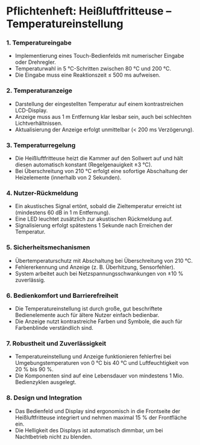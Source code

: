 # Pflichtenheft: Heißluftfritteuse – Temperatureinstellung

### 1. Temperatureingabe  
- Implementierung eines Touch-Bedienfelds mit numerischer Eingabe oder Drehregler.  
- Temperaturwahl in 5 °C-Schritten zwischen 80 °C und 200 °C.  
- Die Eingabe muss eine Reaktionszeit ≤ 500 ms aufweisen.  

### 2. Temperaturanzeige  
- Darstellung der eingestellten Temperatur auf einem kontrastreichen LCD-Display.  
- Anzeige muss aus 1 m Entfernung klar lesbar sein, auch bei schlechten Lichtverhältnissen.  
- Aktualisierung der Anzeige erfolgt unmittelbar (< 200 ms Verzögerung).  

### 3. Temperaturregelung  
- Die Heißluftfritteuse heizt die Kammer auf den Sollwert auf und hält diesen automatisch konstant (Regelgenauigkeit ±3 °C).  
- Bei Überschreitung von 210 °C erfolgt eine sofortige Abschaltung der Heizelemente (innerhalb von 2 Sekunden).  

### 4. Nutzer-Rückmeldung  
- Ein akustisches Signal ertönt, sobald die Zieltemperatur erreicht ist (mindestens 60 dB in 1 m Entfernung).  
- Eine LED leuchtet zusätzlich zur akustischen Rückmeldung auf.  
- Signalisierung erfolgt spätestens 1 Sekunde nach Erreichen der Temperatur.  

### 5. Sicherheitsmechanismen  
- Übertemperaturschutz mit Abschaltung bei Überschreitung von 210 °C.  
- Fehlererkennung und Anzeige (z. B. Überhitzung, Sensorfehler).  
- System arbeitet auch bei Netzspannungsschwankungen von ±10 % zuverlässig.  

### 6. Bedienkomfort und Barrierefreiheit  
- Die Temperatureinstellung ist durch große, gut beschriftete Bedienelemente auch für ältere Nutzer einfach bedienbar.  
- Die Anzeige nutzt kontrastreiche Farben und Symbole, die auch für Farbenblinde verständlich sind.  

### 7. Robustheit und Zuverlässigkeit  
- Temperatureinstellung und Anzeige funktionieren fehlerfrei bei Umgebungstemperaturen von 0 °C bis 40 °C und Luftfeuchtigkeit von 20 % bis 90 %.  
- Die Komponenten sind auf eine Lebensdauer von mindestens 1 Mio. Bedienzyklen ausgelegt.  

### 8. Design und Integration  
- Das Bedienfeld und Display sind ergonomisch in die Frontseite der Heißluftfritteuse integriert und nehmen maximal 15 % der Frontfläche ein.  
- Die Helligkeit des Displays ist automatisch dimmbar, um bei Nachtbetrieb nicht zu blenden.  